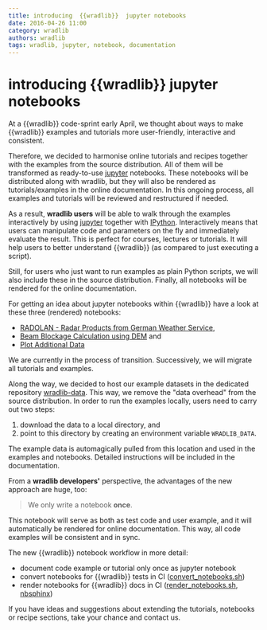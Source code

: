 ```yaml
---
title: introducing  {{wradlib}}  jupyter notebooks
date: 2016-04-26 11:00
category: wradlib
authors: wradlib
tags: wradlib, jupyter, notebook, documentation
---
```


# introducing  {{wradlib}}  jupyter notebooks

At a  {{wradlib}}  code-sprint early April, we thought about ways to make  {{wradlib}}  examples and tutorials more user-friendly, interactive and consistent.

Therefore, we decided to harmonise online tutorials and recipes together with the examples from the source distribution. All of them will be transformed as ready-to-use [jupyter](http://jupyter.org/) notebooks. These notebooks will be distributed along with wradlib, but they will also be rendered as tutorials/examples in the online documentation. In this ongoing process, all examples and tutorials will be reviewed and restructured if needed.

As a result, **wradlib users** will be able to walk through the examples interactively by using [jupyter](http://jupyter.org/) together with [IPython](https://ipython.org/). Interactively means that users can manipulate code and parameters on the fly and immediately evaluate the result. This is perfect for courses, lectures or tutorials. It will help users to better understand  {{wradlib}}  (as compared to just executing a script).

Still, for users who just want to run examples as plain Python scripts, we will also include these in the source distribution. Finally, all notebooks will be rendered for the online documentation.

For getting an idea about jupyter notebooks within  {{wradlib}}  have a look at these three (rendered) notebooks:

- [RADOLAN - Radar Products from German Weather Service](http://docs.wradlib.org/en/latest/notebooks/radolan.html),
- [Beam Blockage Calculation using DEM](http://docs.wradlib.org/en/latest/notebooks/beamblockage/wradlib_beamblock.html) and
- [Plot Additional Data](http://docs.wradlib.org/en/latest/notebooks/visualisation/wradlib_overlay.html)

We are currently in the process of transition. Successively, we will migrate all tutorials and examples.

Along the way, we decided to host our example datasets in the dedicated repository [wradlib-data](https://github.com/wradlib/wradlib-data). This way, we remove the "data overhead" from the source distribution. In order to run the examples locally, users need to carry out two steps:

 1. download the data to a local directory, and
 2. point to this directory by creating an environment variable `WRADLIB_DATA`.

The example data is automagically pulled from this location and used in the examples and notebooks. Detailed instructions will be included in the documentation.

From a **wradlib developers'** perspective, the advantages of the new approach are huge, too:

> We only write a notebook **once**.

This notebook will serve as both as test code and user example, and it will automatically be rendered for online documentation. This way, all code examples will be consistent and in sync.

The new  {{wradlib}}  notebook workflow in more detail:

- document code example or tutorial only once as jupyter notebook
- convert notebooks for  {{wradlib}}  tests in CI ([convert_notebooks.sh](https://github.com/wradlib/wradlib/blob/main/scripts/convert_notebooks.sh))
- render notebooks for  {{wradlib}}  docs in CI ([render_notebooks.sh](https://github.com/wradlib/wradlib/blob/main/scripts/render_notebooks.sh),
  [nbsphinx](https://github.com/spatialaudio/nbsphinx))

If you have ideas and suggestions about extending the tutorials, notebooks or recipe sections, take your chance and contact us.











